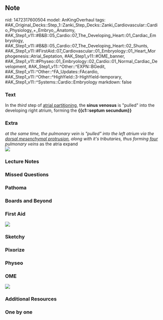## Note
nid: 1472317600504
model: AnKingOverhaul
tags: #AK_Original_Decks::Step_1::Zanki_Step_Decks::Zanki_Cardiovascular::Cardio_Physiology_+_Embryo,_Anatomy, #AK_Step1_v11::#B&B::05_Cardio::07_The_Developing_Heart::01_Cardiac_Embryology, #AK_Step1_v11::#B&B::05_Cardio::07_The_Developing_Heart::02_Shunts, #AK_Step1_v11::#FirstAid::07_Cardiovascular::01_Embryology::01_Heart_Morphogenesis::Atrial_Septation, #AK_Step1_v11::#OME_banner, #AK_Step1_v11::#Physeo::01_Embryology::02_Cardio::01_Normal_Cardiac_Development, #AK_Step1_v11::^Other::^EXPN::BGedit, #AK_Step1_v11::^Other::^FA_Updates::FAcardio, #AK_Step1_v11::^Other::^HighYield::3-HighYield-temporary, #AK_Step1_v11::^Systems::Cardio::Embryology
markdown: false

### Text
<div>
  In the <i>third</i> step of <u>atrial partitioning</u>, the
  <b>sinus venosus</b> is "pulled" into the developing right
  atrium, forming the <b>{{c1::septum secundum}}</b>
</div>

### Extra
<div>
  <i>at the same time, the pulmonary vein is "pulled" into the left
  atrium via the <u>dorsal mesenchymal protrusion</u>, along with
  it's tributaries, thus forming <u>four</u> pulmonary veins</i> as
  the atria expand
</div>
<div><img src="paste-366313465708853.jpg"></div>

### Lecture Notes


### Missed Questions


### Pathoma


### Boards and Beyond


### First Aid
<img src="paste-481787956429924.jpg">

### Sketchy


### Pixorize


### Physeo


### OME
<div class="ome-widget">
  <a href="https://onlinemeded.org?ref=anki"><img src=
  "_OME_AnkiFlashcards_General_3.png"></a>
</div>

### Additional Resources


### One by one


